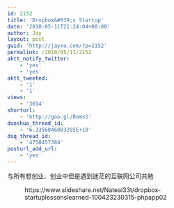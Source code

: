 ```yaml
---
id: 2152
title: 'Dropbox&#039;s Startup'
date: '2010-05-11T21:24:04+08:00'
author: Jay
layout: post
guid: 'http://jayxu.com/?p=2152'
permalink: /2010/05/11/2152
aktt_notify_twitter:
    - 'yes'
    - 'yes'
aktt_tweeted:
    - '1'
    - '1'
views:
    - '3014'
shorturl:
    - 'http://goo.gl/BomsS'
duoshuo_thread_id:
    - '6.3356046083285E+18'
dsq_thread_id:
    - '4758457384'
posturl_add_url:
    - 'yes'
---
```


<!-- wp:paragraph -->
<p>与所有想创业、创业中但是遇到迷茫的互联网公司共勉</p>
<!-- /wp:paragraph -->

<!-- wp:embed {"url":"https://www.slideshare.net/Nateal33t/dropbox-startuplessonslearned-100423230315-phpapp02","type":"rich","providerNameSlug":"slideshare","responsive":true} -->
<figure class="wp-block-embed is-type-rich is-provider-slideshare wp-block-embed-slideshare"><div class="wp-block-embed__wrapper">
https://www.slideshare.net/Nateal33t/dropbox-startuplessonslearned-100423230315-phpapp02
</div></figure>
<!-- /wp:embed -->
